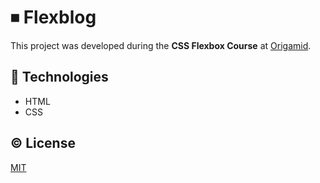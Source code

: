 # ⏹ Flexblog

This project was developed during the **CSS Flexbox Course** at [Origamid](https://www.origamid.com/curso/javascript-completo-es6/).

## 🔻 Technologies
- HTML
- CSS

## © License
[MIT](https://github.com/diegovianaf/orig-flexblog/blob/main/LICENSE)
